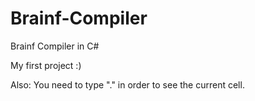 # Brainf-Compiler
Brainf Compiler in C#

My first project :)

Also: You need to type "." in order to see the current cell.
